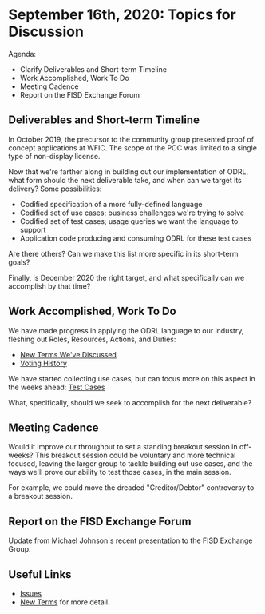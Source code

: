 # September 16th, 2020: Topics for Discussion

Agenda: 

* Clarify Deliverables and Short-term Timeline
* Work Accomplished, Work To Do
* Meeting Cadence 
* Report on the FISD Exchange Forum

## Deliverables and Short-term Timeline

In October 2019, the precursor to the community group presented proof of concept applications at WFIC. The scope of the POC was limited to a single type of non-display license.

Now that we're farther along in building out our implementation of ODRL, what form should the next deliverable take, and when can we target its delivery? Some possibilities:

* Codified specification of a more fully-defined language
* Codified set of use cases; business challenges we're trying to solve
* Codified set of test cases; usage queries we want the language to support
* Application code producing and consuming ODRL for these test cases

Are there others? Can we make this list more specific in its short-term goals?

Finally, is December 2020 the right target, and what specifically can we accomplish by that time?

## Work Accomplished, Work To Do

We have made progress in applying the ODRL language to our industry, fleshing out Roles, Resources, Actions, and Duties:

* [New Terms We've Discussed](https://github.com/w3c/market-data-odrl-profile/blob/gh-pages/NewTerms.md)
* [Voting History](https://github.com/w3c/market-data-odrl-profile/blob/gh-pages/Vote.md)

We have started collecting use cases, but can focus more on this aspect in the weeks ahead: [Test Cases](https://github.com/w3c/market-data-odrl-profile/blob/gh-pages/Test-Cases.md)

What, specifically, should we seek to accomplish for the next deliverable?

## Meeting Cadence

Would it improve our throughput to set a standing breakout session in off-weeks? This breakout session could be voluntary and more technical focused, leaving the larger group to tackle building out use cases, and the ways we'll prove our ability to test those cases, in the main session.

For example, we could move the dreaded "Creditor/Debtor" controversy to a breakout session. 

## Report on the FISD Exchange Forum

Update from Michael Johnson's recent presentation to the FISD Exchange Group.

## Useful Links

* [Issues](https://github.com/w3c/market-data-odrl-profile/issues)
* [New Terms](https://github.com/w3c/market-data-odrl-profile/blob/gh-pages/NewTerms.md) for more detail.

